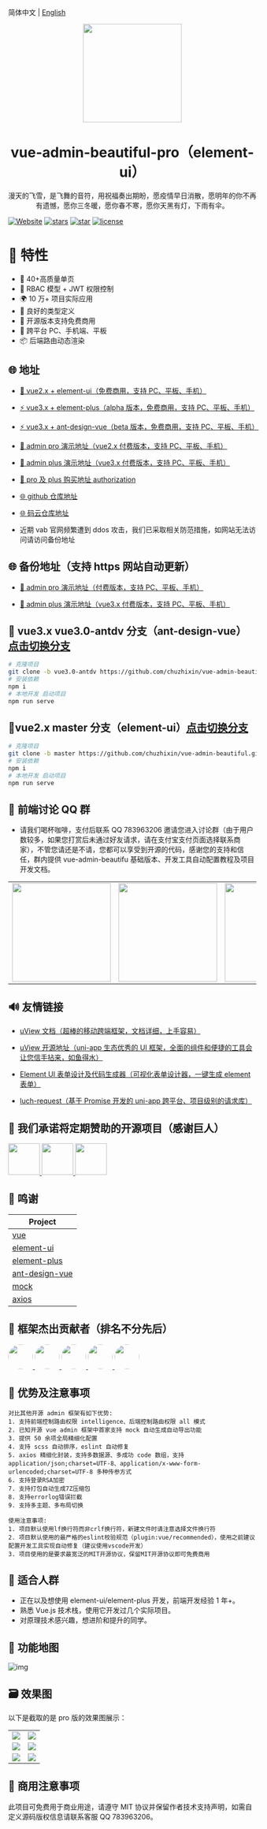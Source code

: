 简体中文 | [English](./README.en.md)

<div align="center"><img width="200" src="https://gitee.com/chu1204505056/image/raw/master/logo/vab.svg"/>
<h1> vue-admin-beautiful-pro（element-ui） </h1>
<p>漫天的飞雪，是飞舞的音符，用祝福奏出期盼，愿疫情早日消散，愿明年的你不再有遗憾，愿你三冬暖，愿你春不寒，愿你天黑有灯，下雨有伞。
</p>
</div>

[![Website](<https://img.shields.io/badge/ good luck - vue admin beautiful -blue?style=flat-square>)](https://vue-admin-beautiful.com)
[![stars](https://img.shields.io/github/stars/chuzhixin/vue-admin-beautiful?style=flat-square&logo=GitHub)](https://github.com/chuzhixin/vue-admin-beautiful)
[![star](https://gitee.com/chu1204505056/vue-admin-beautiful/badge/star.svg?theme=gray)](https://gitee.com/chu1204505056/vue-admin-beautiful)
[![license](https://img.shields.io/github/license/chuzhixin/vue-admin-beautiful?style=flat-square)](https://en.wikipedia.org/wiki/MIT_License)

# 🎉 特性

- 💪 40+高质量单页
- 💅 RBAC 模型 + JWT 权限控制
- 🌍 10 万+ 项目实际应用
- 👏 良好的类型定义
- 🥳 开源版本支持免费商用
- 🚀 跨平台 PC、手机端、平板
- 📦️ 后端路由动态渲染

## 🌐 地址

- [🎉 vue2.x + element-ui（免费商用，支持 PC、平板、手机）](https://vue-admin-beautiful.com/vue-admin-beautiful-element/?hmsr=github&hmpl=&hmcu=&hmkw=&hmci=)

- [⚡️ vue3.x + element-plus（alpha 版本，免费商用，支持 PC、平板、手机）](https://vue-admin-beautiful.com/vue-admin-beautiful-element-plus/?hmsr=github&hmpl=&hmcu=&hmkw=&hmci=)

- [⚡️ vue3.x + ant-design-vue（beta 版本，免费商用，支持 PC、平板、手机）](https://vue-admin-beautiful.com/vue-admin-beautiful-antdv/?hmsr=github&hmpl=&hmcu=&hmkw=&hmci=)

- [🚀 admin pro 演示地址（vue2.x 付费版本，支持 PC、平板、手机）](https://vue-admin-beautiful.com/admin-pro/?hmsr=github&hmpl=&hmcu=&hmkw=&hmci=)

- [🚀 admin plus 演示地址（vue3.x 付费版本，支持 PC、平板、手机）](https://vue-admin-beautiful.com/admin-plus/?hmsr=github&hmpl=&hmcu=&hmkw=&hmci=)

- [📌 pro 及 plus 购买地址 authorization](https://vue-admin-beautiful.com/authorization/)

- [🌐 github 仓库地址](https://github.com/chuzhixin/vue-admin-beautiful?utm_source=gold_browser_extension)

- [🌐 码云仓库地址](https://gitee.com/chu1204505056/vue-admin-beautiful?_from=gitee_search)

- 近期 vab 官网频繁遭到 ddos 攻击，我们已采取相关防范措施，如网站无法访问请访问备份地址

## 🌐 备份地址（支持 https 网站自动更新）

- [🚀 admin pro 演示地址（付费版本，支持 PC、平板、手机）](https://chu1204505056.gitee.io/admin-pro/?hmsr=github&hmpl=&hmcu=&hmkw=&hmci=)

- [🚀 admin plus 演示地址（vue3.x 付费版本，支持 PC、平板、手机）](https://chu1204505056.gitee.io/admin-plus/?hmsr=github&hmpl=&hmcu=&hmkw=&hmci=)

## 🌱 vue3.x vue3.0-antdv 分支（ant-design-vue）[点击切换分支](https://github.com/chuzhixin/vue-admin-beautiful-pro/tree/vue3.0-antdv)

```bash
# 克隆项目
git clone -b vue3.0-antdv https://github.com/chuzhixin/vue-admin-beautiful.git
# 安装依赖
npm i
# 本地开发 启动项目
npm run serve
```

## 🌱vue2.x master 分支（element-ui）[点击切换分支](https://github.com/chuzhixin/vue-admin-beautiful-pro/tree/master)

```bash
# 克隆项目
git clone -b master https://github.com/chuzhixin/vue-admin-beautiful.git
# 安装依赖
npm i
# 本地开发 启动项目
npm run serve
```

## 🍻 前端讨论 QQ 群

- 请我们喝杯咖啡，支付后联系 QQ 783963206 邀请您进入讨论群（由于用户数较多，如果您打赏后未通过好友请求，请在支付宝支付页面选择联系商家），不管您请还是不请，您都可以享受到开源的代码，感谢您的支持和信任，群内提供 vue-admin-beautifu 基础版本、开发工具自动配置教程及项目开发文档。

<table>
<tr>
<!-- <td>
<img width="200px" src="https://gitee.com/chu1204505056/image/raw/master/qq_group/hbm.jpg">
</td> -->
<td>
<img width="200px" src="https://gitee.com/chu1204505056/image/raw/master/zfb_kf.jpg">
</td>
<td>
<img width="200px" src="https://gitee.com/chu1204505056/image/raw/master/qq_group/vab-2.jpg">
</td>
<td>
<img width="200px" src="https://gitee.com/chu1204505056/image/raw/master/qq_group/vab-3.jpg">
</td>
</tr>
</table>

## 🔊 友情链接

- [uView 文档（超棒的移动跨端框架，文档详细，上手容易）](https://uviewui.com/)

- [uView 开源地址（uni-app 生态优秀的 UI 框架，全面的组件和便捷的工具会让您信手拈来，如鱼得水）](https://github.com/YanxinNet/uView/)

- [Element UI 表单设计及代码生成器（可视化表单设计器，一键生成 element 表单）](https://github.com/JakHuang/form-generator/)

- [luch-request（基于 Promise 开发的 uni-app 跨平台、项目级别的请求库）](https://www.quanzhan.co/luch-request/)

## 🙈 我们承诺将定期赞助的开源项目（感谢巨人）

<a title="vue" href="https://cn.vuejs.org/" target="_blank">
<img width="64px" src="https://gitee.com/chu1204505056/image/raw/master/vue.png"/>
</a>

<a title="ant-design-vue" href="https://github.com/vueComponent/ant-design-vue#backers" target="_blank">
<img width="64px" src="https://gitee.com/chu1204505056/image/raw/master/antdv.svg"/>
</a>

<a title="element-plus" href="https://opencollective.com/element-plus" target="_blank">
<img width="64px" src="https://gitee.com/chu1204505056/image/raw/master/element-plus.png"/>
</a>

## 🎨 鸣谢

| Project                                                          |
| ---------------------------------------------------------------- |
| [vue](https://github.com/vuejs/vue)                              |
| [element-ui](https://github.com/ElemeFE/element)                 |
| [element-plus](https://github.com/element-plus/element-plus)     |
| [ant-design-vue](https://github.com/vueComponent/ant-design-vue) |
| [mock](https://github.com/nuysoft/Mock)                          |
| [axios](https://github.com/axios/axios)                          |

## 👷 框架杰出贡献者（排名不分先后）

<a href="https://github.com/buuing" target="_blank">
<img width="50px" style="border-radius:999px" src="https://avatars.githubusercontent.com/u/36689704?s=50"/>
</a>
<a href="https://github.com/hipi" target="_blank">
<img width="50px" style="border-radius:999px" src="https://avatars.githubusercontent.com/u/22478003?s=50"/>
</a>
<a href="https://github.com/fwfmiao" target="_blank">
<img width="50px" style="border-radius:999px" src="https://avatars.githubusercontent.com/u/29328241?s=50"/>
</a>
<a href="https://github.com/hdtopku" target="_blank">
<img width="50px" style="border-radius:999px" src="https://avatars.githubusercontent.com/u/14859466?s=50"/>
</a>
<a href="https://github.com/shaonialife" target="_blank">
<img width="50px" style="border-radius:999px" src="https://avatars.githubusercontent.com/u/16135960?s=50"/>
</a>

## 📌 优势及注意事项

```
对比其他开源 admin 框架有如下优势:
1. 支持前端控制路由权限 intelligence、后端控制路由权限 all 模式
2. 已知开源 vue admin 框架中首家支持 mock 自动生成自动导出功能
3. 提供 50 余项全局精细化配置
4. 支持 scss 自动排序，eslint 自动修复
5. axios 精细化封装，支持多数据源、多成功 code 数组，支持 application/json;charset=UTF-8、application/x-www-form-urlencoded;charset=UTF-8 多种传参方式
6. 支持登录RSA加密
7. 支持打包自动生成7Z压缩包
8. 支持errorlog错误拦截
9. 支持多主题、多布局切换

使用注意事项:
1. 项目默认使用lf换行符而非crlf换行符，新建文件时请注意选择文件换行符
2. 项目默认使用的最严格的eslint校验规范（plugin:vue/recommended），使用之前建议配置开发工具实现自动修复（建议使用vscode开发）
3. 项目使用的是要求最宽泛的MIT开源协议，保留MIT开源协议即可免费商用

```

## 💚 适合人群

- 正在以及想使用 element-ui/element-plus 开发，前端开发经验 1 年+。
- 熟悉 Vue.js 技术栈，使用它开发过几个实际项目。
- 对原理技术感兴趣，想进阶和提升的同学。

## 🎉 功能地图

![img](https://gitee.com/chu1204505056/image/raw/master/vip/flow.drawio.png)

## 🗃️ 效果图

以下是截取的是 pro 版的效果图展示：

<table>
<tr>
<td>
<img src="https://gitee.com/chu1204505056/image/raw/master/2.png">
</td>
<td>
<img src="https://gitee.com/chu1204505056/image/raw/master/6.png">
</td>
</tr>
<tr>
<td>
<img src="https://gitee.com/chu1204505056/image/raw/master/8.png">
</td>
<td>
<img src="https://gitee.com/chu1204505056/image/raw/master/9.png">
</td>
</tr>
<tr>
<td>
<img src="https://gitee.com/chu1204505056/image/raw/master/3.png">
</td>
<td>
<img src="https://gitee.com/chu1204505056/image/raw/master/5.png">
</td>
</tr>
</table>

## 📄 商用注意事项

此项目可免费用于商业用途，请遵守 MIT 协议并保留作者技术支持声明，如需自定义源码版权信息请联系客服 QQ 783963206。

<!-- ## 严正声明

近期发现不少游手好闲之人有组织有预谋的利用码云、知乎、掘金等网站可用国外非法网站提供的匿名手机号注册的账号 bug 冒充 vab 去攻击 vue-element-admin，iview-admin，若依，d2-admin，ant-design-vue 的行为，恶意制造对立，试图让其他开源作者卷入其中，对各位开源作者造成的影响我们深表歉意，我们欢迎 vab 的用户去体验其他更优秀的框架，vue-admin-beautiful 走到今天实属不易，被人冒充，被人发帖诋毁，被人故意发布错误言论假装发帖表扬实则为我们招骂，无意动任何人的奶酪，从 2020 年至今坚持全职维护已过一年时间，说实在的我们靠技术生存并不丢人吧，一年来感谢 vab 的用户对我们不离不弃，也希望大家越来越好，加油！ -->
